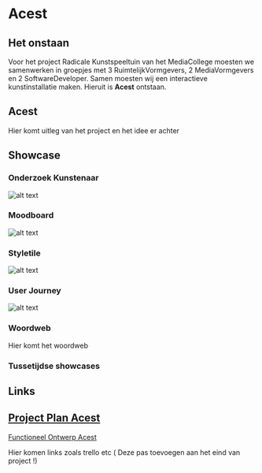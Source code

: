 # Acest



## Het onstaan

Voor het project Radicale Kunstspeeltuin van het MediaCollege moesten we samenwerken in groepjes met 3 RuimtelijkVormgevers, 2 MediaVormgevers en 2 SoftwareDeveloper. Samen moesten wij een interactieve kunstinstallatie maken. Hieruit is **Acest** ontstaan.

## **Acest**
Hier komt uitleg van het project en het idee er achter

## Showcase

### Onderzoek Kunstenaar

![alt text](https://cdn.discordapp.com/attachments/893465488888311863/1052161700859760651/onderzoek-kunstenaar.png)

### Moodboard

![alt text](https://cdn.discordapp.com/attachments/893465488888311863/1052161701547606107/moodboard.png)

### Styletile

![alt text](https://cdn.discordapp.com/attachments/893465488888311863/1052161701216268328/styleboard.png)

### User Journey

![alt text](https://media.discordapp.net/attachments/893465488888311863/1052163640641454141/image.png?width=1440&height=535)

### Woordweb

Hier komt het woordweb

### Tussetijdse showcases


## Links

[Project Plan Acest](Projectplan-Acest.pdf)
-
[Functioneel Ontwerp Acest](Functioneel-Ontwerp-Acest.pdf)

Hier komen links zoals trello etc ( Deze pas toevoegen aan het eind van project !)